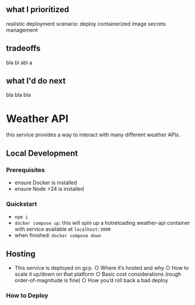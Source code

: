 ## what I prioritized

realistic deployment scenario:
deploy containerized image
secrets management


## tradeoffs

bla bl abl a

## what I'd do next

bla bla bla


# Weather API

this service provides a way to interact with many different weather APIs. 

## Local Development

### Prerequisites
- ensure Docker is installed
- ensure Node >24 is installed

### Quickstart
- `npm i`
- `docker compose up`: this will spin up a hotreloading weather-api container with service available at `localhost:3000`
- when finished: `docker compose down`

## Hosting

- This service is deployed on gcp.
○ Where it’s hosted and why
○ How to scale it up/down on that platform
○ Basic cost considerations (rough order-of-magnitude is fine)
○ How you’d roll back a bad deploy
### How to Deploy